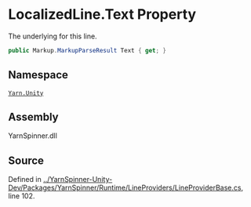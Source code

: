 <!-- This file was generated by a tool. Do not edit this file by hand. -->

# LocalizedLine.Text Property

The underlying <see cref="!:Yarn.Markup.MarkupParseResult"></see> for
this line.


```csharp
public Markup.MarkupParseResult Text { get; }
```



## Namespace
[`Yarn.Unity`](/api/csharp/yarn.unity/README.md)

## Assembly
YarnSpinner.dll

## Source
Defined in [../YarnSpinner-Unity-Dev/Packages/YarnSpinner/Runtime/LineProviders/LineProviderBase.cs](https://github.com/YarnSpinnerTool/YarnSpinner-Unity//blob/develop/Runtime/LineProviders/LineProviderBase.cs#L102), line 102.
